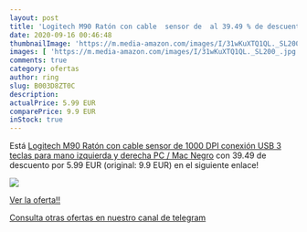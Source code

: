 ```yaml
---
layout: post
title: 'Logitech M90 Ratón con cable  sensor de  al 39.49 % de descuento'
date: 2020-09-16 00:46:48
thumbnailImage: 'https://m.media-amazon.com/images/I/31wKuXTQ1QL._SL200_.jpg'
images: [ 'https://m.media-amazon.com/images/I/31wKuXTQ1QL._SL200_.jpg' ]
comments: true
category: ofertas
author: ring
slug: B003D8ZT0C
description:
actualPrice: 5.99 EUR
comparePrice: 9.9 EUR
inStock: true
---
```


Está [Logitech M90 Ratón con cable  sensor de 1000 DPI  conexión USB  3 teclas  para mano izquierda y derecha  PC / Mac  Negro](https://www.amazon.com/dp/B003D8ZT0C/?tag=redken08-20) con 39.49 de descuento por 5.99 EUR (original: 9.9 EUR) en el siguiente enlace!

[![](https://m.media-amazon.com/images/I/31wKuXTQ1QL._SL200_.jpg)](https://www.amazon.com/dp/B003D8ZT0C/?tag=redken08-20)

[Ver la oferta!!](https://www.amazon.com/dp/B003D8ZT0C/?tag=redken08-20)

[Consulta otras ofertas en nuestro canal de telegram](https://t.me/s/ofertas25)
